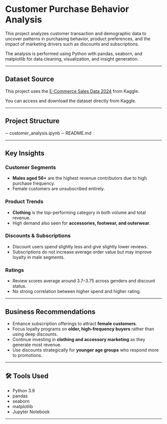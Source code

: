 # Customer Purchase Behavior Analysis

This project analyzes customer transaction and demographic data to uncover patterns in purchasing behavior, product preferences, and the impact of marketing drivers such as discounts and subscriptions.

The analysis is performed using Python with pandas, seaborn, and matplotlib for data cleaning, visualization, and insight generation.

---
## Dataset Source

This project uses the [E-Commerce Sales Data 2024](https://www.kaggle.com/datasets/datascientist97/e-commerece-sales-data-2024?select=customer_details.csv) from Kaggle.  

You can access and download the dataset directly from Kaggle.

---

##  Project Structure

─ customer_analysis.ipynb 
─ README.md 

---

##  Key Insights

###  Customer Segments
- **Males aged 56+** are the highest revenue contributors due to high purchase frequency.
- Female customers are unsubscribed entirely.

### Product Trends
- **Clothing** is the top-performing category in both volume and total revenue.
- High demand also seen for **accessories, footwear, and outerwear**.

###  Discounts & Subscriptions
- Discount users spend slightly less and give slightly lower reviews.
- Subscriptions do not increase average order value but may improve loyalty in male segments.

###  Ratings
- Review scores average around 3.7–3.75 across genders and discount status.
- No strong correlation between higher spend and higher rating.

---

##  Business Recommendations

- Enhance subscription offerings to attract **female customers**.
- Focus loyalty programs on **older, high-frequency buyers** rather than using deep discounts.
- Continue investing in **clothing and accessory marketing** as they generate most revenue.
- Use discounts strategically for **younger age groups** who respond more to promotions.

---

## 🛠️ Tools Used

- Python 3.9
- pandas
- seaborn
- matplotlib
- Jupyter Notebook

---

